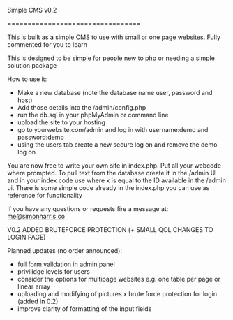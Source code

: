 Simple CMS v0.2

=================================

This is built as a simple CMS to use with small or one page websites.
Fully commented for you to learn

This is designed to be simple for people new to php or needing a simple solution package

How to use it:

 - Make a new database (note the database name user, password and host)
 - Add those details into the /admin/config.php
 - run the db.sql in your phpMyAdmin or command line
 - upload the site to your hosting
 - go to yourwebsite.com/admin and log in with username:demo and password:demo
 - using the users tab create a new secure log on and remove the demo log on
 
 You are now free to write your own site in index.php. Put all your webcode where prompted.
 To pull text from the database create it in the /admin UI and in your index code use <?php echo $r[x]; ?> where x is equal to the ID available in the /admin ui. There is some simple code already in the index.php you can use as reference for functionality

if you have any questions or requests fire a message at: me@simonharris.co

V0.2 ADDED BRUTEFORCE PROTECTION (+ SMALL QOL CHANGES TO LOGIN PAGE)

Planned updates (no order announced):
- full form validation in admin panel
- privilidge levels for users
- consider the options for multipage websites e.g. one table per page or linear array
- uploading and modifying of pictures
x brute force protection for login (added in 0.2)
- improve clarity of formatting of the input fields